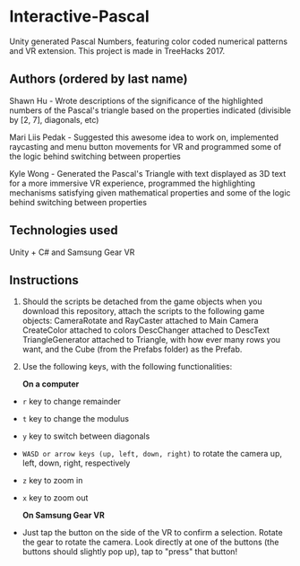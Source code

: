 # Interactive-Pascal
Unity generated Pascal Numbers, featuring color coded numerical patterns and VR extension. This project is made in TreeHacks 2017.

## Authors (ordered by last name)
Shawn Hu - Wrote descriptions of the significance of the highlighted numbers of the Pascal's triangle based on the properties indicated (divisible by [2, 7], diagonals, etc)

Mari Liis Pedak - Suggested this awesome idea to work on, implemented raycasting and menu button movements for VR and programmed some of the logic behind switching between properties

Kyle Wong - Generated the Pascal's Triangle with text displayed as 3D text for a more immersive VR experience, programmed the highlighting mechanisms satisfying given mathematical properties and some of the logic behind switching between properties

## Technologies used
Unity + C# and Samsung Gear VR

## Instructions
1. Should the scripts be detached from the game objects when you download this repository, attach the scripts to the following game objects: 
CameraRotate and RayCaster attached to Main Camera
CreateColor attached to colors
DescChanger attached to DescText
TriangleGenerator attached to Triangle, with how ever many rows you want, and the Cube (from the Prefabs folder) as the Prefab. 

2. Use the following keys, with the following functionalities:

    **On a computer**

* `r` key to change remainder
* `t` key to change the modulus
* `y` key to switch between diagonals
* `WASD or arrow keys (up, left, down, right)` to rotate the camera up, left, down, right, respectively
* `z` key to zoom in
* `x` key to zoom out

  **On Samsung Gear VR**

* Just tap the button on the side of the VR to confirm a selection. Rotate the gear to rotate the camera. Look directly at one of the buttons (the buttons should slightly pop up), tap to "press" that button!